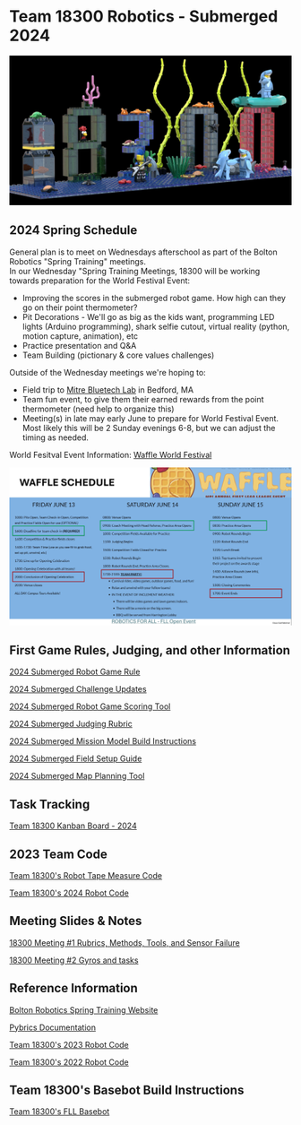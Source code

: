 # Team 18300 Robotics - Submerged 2024 
<center>
<img src="team18300_2026.jpg" width="800">
</center>

## 2024 Spring Schedule
  General plan is to meet on Wednesdays afterschool as part of the Bolton Robotics "Spring Training" meetings.  
  In our Wednesday "Spring Training Meetings, 18300 will be working towards preparation for the World Festival Event:
  - Improving the scores in the submerged robot game.  How high can they go on their point thermometer?
  - Pit Decorations - We'll go as big as the kids want, programming LED lights (Arduino programming), shark selfie cutout, virtual reality (python, motion capture, animation), etc
  - Practice presentation and Q&A
  - Team Building (pictionary & core values challenges)

  Outside of the Wednesday meetings we're hoping to:
  - Field trip to [Mitre Bluetech Lab](https://www.mitre.org/news-insights/fact-sheet/bluetech-lab) in Bedford, MA 
  - Team fun event, to give them their earned rewards from the point thermometer (need help to organize this)
  - Meeting(s) in late may early June to prepare for World Festival Event.  Most likely this will be 2 Sunday evenings 6-8, but we can adjust the timing as needed.

  World Fesitval Event Information:
  [Waffle World Festival](https://www.roboticsforevery.one/first-lego-league/fll-open)
<center>
<img src="schedule_waffle.jpg" width="800">  
</center>

## First Game Rules, Judging, and other Information
[2024 Submerged Robot Game Rule](https://firstinspires.blob.core.windows.net/fll/challenge/2024-25/fll-challenge-submerged-rgr-eng.pdf)

[2024 Submerged Challenge Updates](https://firstinspires.blob.core.windows.net/fll/challenge/2024-25/fll-challenge-updates-and-clarifications.pdf)

[2024 Submerged Robot Game Scoring Tool](https://eventhub.firstinspires.org/scoresheet)

[2024 Submerged Judging Rubric](https://firstinspires.blob.core.windows.net/fll/challenge/2024-25/fll-challenge-submerged-rubrics-color.pdf)

[2024 Submerged Mission Model Build Instructions](https://www.firstlegoleague.org/season?__hstc=212927755.dbef977658b50c7f632f87d695f2bbe3.1722951784801.1723652535897.1724766434780.5&__hssc=212927755.1.1724766434780&__hsfp=3531153208)

[2024 Submerged Field Setup Guide](https://docs.google.com/presentation/d/1tI0MJXJH19z141av1CC6lwUby5iERwdhnWmgEx6pxns/edit?pli=1#slide=id.g2f5cf425f3e_0_455)

[2024 Submerged Map Planning Tool](https://flltools.flltutorials.com/drawplan)

## Task Tracking
[Team 18300 Kanban Board - 2024](https://team18300.atlassian.net/jira/your-work)

## 2023 Team Code
[Team 18300's Robot Tape Measure Code](https://fll-18300.github.io/home/18300_measure)

[Team 18300's 2024 Robot Code](https://github.com/fll-18300/fall_2024)

## Meeting Slides & Notes
[18300 Meeting #1 Rubrics, Methods, Tools, and Sensor Failure](https://github.com/fll-18300/home/blob/main/meeting_1.pdf)

[18300 Meeting #2 Gyros and tasks](https://github.com/fll-18300/home/blob/main/meeting_2.pdf)

## Reference Information
[Bolton Robotics Spring Training Website](https://fssfll.github.io/fssfll/)

[Pybrics Documentation](https://pybricks.com/ev3-micropython/index.html)

[Team 18300's 2023 Robot Code](https://github.com/fll-18300/fall_2023)

[Team 18300's 2022 Robot Code](https://github.com/fll-18300/fall_2022)

## Team 18300's Basebot Build Instructions
<a class="buildin3d-instructions" href="https://platform.buildin3d.com/instructions/987-team-18300-s-fll-basebot" width="710" height="590">Team 18300's FLL Basebot</a><script async src="https://platform.buildin3d.com/embed_widget.js"></script>
